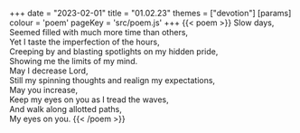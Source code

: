 +++
date = "2023-02-01"
title = "01.02.23"
themes = ["devotion"]
[params]
  colour = 'poem'
  pageKey = 'src/poem.js'
+++
{{< poem >}}
Slow days,  
Seemed filled with much more time than others,  
Yet I taste the imperfection of the hours,  
Creeping by and blasting spotlights on my hidden pride,  
Showing me the limits of my mind.  
May I decrease Lord,  
Still my spinning thoughts and realign my expectations,  
May you increase,  
Keep my eyes on you as I tread the waves,  
And walk along allotted paths,  
My eyes on you.
{{< /poem >}}